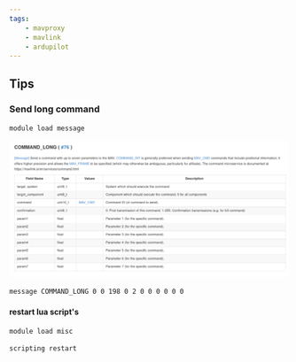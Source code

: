 ```yaml
---
tags:
    - mavproxy
    - mavlink
    - ardupilot
---
```



## Tips

### Send long command

```bash
module load message
```

![](images/command_long.png)

```bash
message COMMAND_LONG 0 0 198 0 2 0 0 0 0 0 0
```


#### restart lua script's

```bash
module load misc
```

```bash
scripting restart
```
